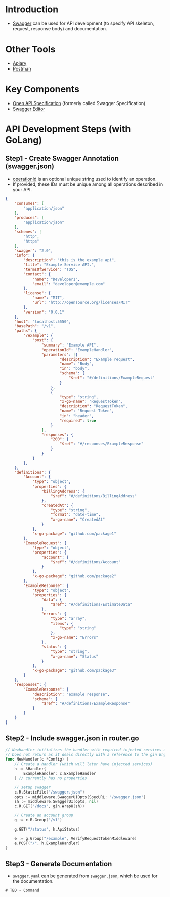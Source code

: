 # Introduction
- [Swagger](https://swagger.io/) can be used for API development (to specify API skeleton, request, response body) and documentation.

# Other Tools
- [Apiary](https://apiary.io/)
- [Postman](https://github.com/Anshul619/Testing-QA/blob/main/Tools/Postman.md)

# Key Components
- [Open API Specification](OpenAPISpec.md) (formerly called Swagger Specification)
- [Swagger Editor](https://editor-next.swagger.io/)

# API Development Steps (with GoLang)

## Step1 - Create Swagger Annotation (swagger.json)
- [operationId](https://swagger.io/docs/specification/paths-and-operations/) is an optional unique string used to identify an operation. 
- If provided, these IDs must be unique among all operations described in your API.

````json
{
	"consumes": [
		"application/json"
	],
	"produces": [
		"application/json"
	],
	"schemes": [
		"http",
		"https"
	],
	"swagger": "2.0",
	"info": {
		"description": "this is the example api",
		"title": "Example Service API.",
		"termsOfService": "TOS",
		"contact": {
			"name": "Developer1",
			"email": "developer@example.com"
		},
		"license": {
			"name": "MIT",
			"url": "http://opensource.org/licenses/MIT"
		},
		"version": "0.0.1"
	},
	"host": "localhost:5550",
	"basePath": "/v1",
	"paths": {
		"/example": {
			"post": {
				"summary": "Example API",
				"operationId": "ExampleHandler",
				"parameters": [{
						"description": "Example request",
						"name": "Body",
						"in": "body",
						"schema": {
							"$ref": "#/definitions/ExampleRequest"
						}
					},
					{
						"type": "string",
						"x-go-name": "RequestToken",
						"description": "RequestToken",
						"name": "Request-Token",
						"in": "header",
						"required": true
					}
				],
				"responses": {
					"200": {
						"$ref": "#/responses/ExampleResponse"
					}
				}
			}
		},
	},
	"definitions": {
		"Account": {
			"type": "object",
			"properties": {
				"billingAddress": {
					"$ref": "#/definitions/BillingAddress"
				},
				"createdAt": {
					"type": "string",
					"format": "date-time",
					"x-go-name": "CreatedAt"
				}
			},
			"x-go-package": "github.com/package1"
		},
		"ExampleRequest": {
			"type": "object",
			"properties": {
				"account": {
					"$ref": "#/definitions/Account"
				}
			},
			"x-go-package": "github.com/package2"
		},
		"ExampleResponse": {
			"type": "object",
			"properties": {
				"data": {
					"$ref": "#/definitions/EstimateData"
				},
				"errors": {
					"type": "array",
					"items": {
						"type": "string"
					},
					"x-go-name": "Errors"
				},
				"status": {
					"type": "string",
					"x-go-name": "Status"
				}
			},
			"x-go-package": "github.com/package3"
		}
	},
	"responses": {
		"ExampleResponse": {
			"description": "example response",
			"schema": {
				"$ref": "#/definitions/ExampleResponse"
			}
		}
	}
}
````

## Step2 - Include swagger.json in router.go

````go
// NewHandler initializes the handler with required injected services along with http routes
// Does not return as it deals directly with a reference to the gin Engine
func NewHandler(c *Config) {
	// Create a handler (which will later have injected services)
	h := &Handler{
		ExampleHandler: c.ExampleHandler
	} // currently has no properties

	// setup swagger
	c.R.StaticFile("/swagger.json")
	opts := middleware.SwaggerUIOpts{SpecURL: "/swagger.json"}
	sh := middleware.SwaggerUI(opts, nil)
	c.R.GET("/docs", gin.WrapH(sh))

	// Create an account group
	g := c.R.Group("/v1")

	g.GET("/status", h.ApiStatus)

	e := g.Group("/example", VerifyRequestTokenMiddleware)
	e.POST("/", h.ExampleHandler)
}
````

## Step3 - Generate Documentation
- `swagger.yaml` can be generated from `swagger.json`, which be used for the documentation.

````script
# TBD - Command
````

